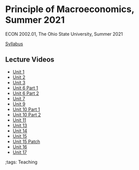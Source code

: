 # Principle of Macroeconomics, Summer 2021

ECON 2002.01, The Ohio State University, Summer 2021

[Syllabus](pdf/PrincipleMacroSummer2021/SYLLABUS.pdf)

## Lecture Videos

- [Unit 1](https://youtu.be/j2xNxtsa2Uk)
- [Unit 2](https://youtu.be/bmlgp_Pqecw)
- [Unit 3]()
- [Unit 6 Part 1](https://youtu.be/WnCUIAaRwrQ)
- [Unit 6 Part 2](https://youtu.be/41vHVk0yL-4)
- [Unit 7](https://youtu.be/UgF-HO1If3w)
- [Unit 9](https://youtu.be/tdM3XLQt76A)
- [Unit 10 Part 1](https://youtu.be/DCH9CUuS93o)
- [Unit 10 Part 2](https://youtu.be/L_IcpcX372g)
- [Unit 11](https://youtu.be/VkZXrPe6wG0)
- [Unit 13](https://youtu.be/rbfoUkP_VCQ)
- [Unit 14](https://youtu.be/1eEsTPxa5WQ)
- [Unit 15](https://youtu.be/0HDBVajKozg)
- [Unit 15 Patch](https://youtu.be/3jX5ZP5AGGI)
- [Unit 16](https://youtu.be/auswkrj7OOM)
- [Unit 17](https://youtu.be/tfpdEXwhnyY)


;tags: Teaching


